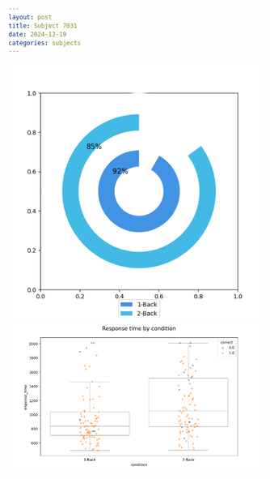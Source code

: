 ```yaml
---
layout: post
title: Subject 7031
date: 2024-12-19
categories: subjects
---
```


![](data/7031/run-1/7031_accuracy_by_condition.png)
![](data/7031/run-1/7031_response_time_by_condition.png)
